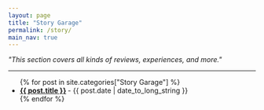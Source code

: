 ```yaml
---
layout: page
title: "Story Garage"
permalink: /story/
main_nav: true
---
```


<p style="font-style: italic;">"This section covers all kinds of reviews, experiences, and more."</p>
<hr>

<ul class="posts-list">
  {% for post in site.categories["Story Garage"] %}
    <li>
      <strong>
        <a href="{{ post.url | prepend: site.baseurl }}">{{ post.title }}</a>
      </strong>
      <span class="post-date">- {{ post.date | date_to_long_string }}</span>
    </li>
  {% endfor %}
</ul>
<br>
